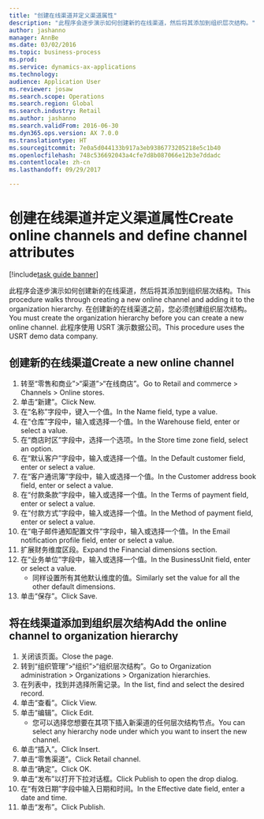 ```yaml
--- 
title: "创建在线渠道并定义渠道属性"
description: "此程序会逐步演示如何创建新的在线渠道，然后将其添加到组织层次结构。"
author: jashanno
manager: AnnBe
ms.date: 03/02/2016
ms.topic: business-process
ms.prod: 
ms.service: dynamics-ax-applications
ms.technology: 
audience: Application User
ms.reviewer: josaw
ms.search.scope: Operations
ms.search.region: Global
ms.search.industry: Retail
ms.author: jashanno
ms.search.validFrom: 2016-06-30
ms.dyn365.ops.version: AX 7.0.0
ms.translationtype: HT
ms.sourcegitcommit: 7e0a5d044133b917a3eb9386773205218e5c1b40
ms.openlocfilehash: 748c536692043a4cfe7d8b087066e12b3e7ddadc
ms.contentlocale: zh-cn
ms.lasthandoff: 09/29/2017

---
```

# <a name="create-online-channels-and-define-channel-attributes"></a><span data-ttu-id="48a06-103">创建在线渠道并定义渠道属性</span><span class="sxs-lookup"><span data-stu-id="48a06-103">Create online channels and define channel attributes</span></span>

[!include[task guide banner](../includes/task-guide-banner.md)]

<span data-ttu-id="48a06-104">此程序会逐步演示如何创建新的在线渠道，然后将其添加到组织层次结构。</span><span class="sxs-lookup"><span data-stu-id="48a06-104">This procedure walks through creating a new online channel and adding it to the organization hierarchy.</span></span> <span data-ttu-id="48a06-105">在创建新的在线渠道之前，您必须创建组织层次结构。</span><span class="sxs-lookup"><span data-stu-id="48a06-105">You must create the organization hierarchy before you can create a new online channel.</span></span> <span data-ttu-id="48a06-106">此程序使用 USRT 演示数据公司。</span><span class="sxs-lookup"><span data-stu-id="48a06-106">This procedure uses the USRT demo data company.</span></span>


## <a name="create-a-new-online-channel"></a><span data-ttu-id="48a06-107">创建新的在线渠道</span><span class="sxs-lookup"><span data-stu-id="48a06-107">Create a new online channel</span></span>
1. <span data-ttu-id="48a06-108">转至“零售和商业”>“渠道”>“在线商店”。</span><span class="sxs-lookup"><span data-stu-id="48a06-108">Go to Retail and commerce > Channels > Online stores.</span></span>
2. <span data-ttu-id="48a06-109">单击“新建”。</span><span class="sxs-lookup"><span data-stu-id="48a06-109">Click New.</span></span>
3. <span data-ttu-id="48a06-110">在“名称”字段中，键入一个值。</span><span class="sxs-lookup"><span data-stu-id="48a06-110">In the Name field, type a value.</span></span>
4. <span data-ttu-id="48a06-111">在“仓库”字段中，输入或选择一个值。</span><span class="sxs-lookup"><span data-stu-id="48a06-111">In the Warehouse field, enter or select a value.</span></span>
5. <span data-ttu-id="48a06-112">在“商店时区”字段中，选择一个选项。</span><span class="sxs-lookup"><span data-stu-id="48a06-112">In the Store time zone field, select an option.</span></span>
6. <span data-ttu-id="48a06-113">在“默认客户”字段中，输入或选择一个值。</span><span class="sxs-lookup"><span data-stu-id="48a06-113">In the Default customer field, enter or select a value.</span></span>
7. <span data-ttu-id="48a06-114">在“客户通讯簿”字段中，输入或选择一个值。</span><span class="sxs-lookup"><span data-stu-id="48a06-114">In the Customer address book field, enter or select a value.</span></span>
8. <span data-ttu-id="48a06-115">在“付款条款”字段中，输入或选择一个值。</span><span class="sxs-lookup"><span data-stu-id="48a06-115">In the Terms of payment field, enter or select a value.</span></span>
9. <span data-ttu-id="48a06-116">在“付款方式”字段中，输入或选择一个值。</span><span class="sxs-lookup"><span data-stu-id="48a06-116">In the Method of payment field, enter or select a value.</span></span>
10. <span data-ttu-id="48a06-117">在“电子邮件通知配置文件”字段中，输入或选择一个值。</span><span class="sxs-lookup"><span data-stu-id="48a06-117">In the Email notification profile field, enter or select a value.</span></span>
11. <span data-ttu-id="48a06-118">扩展财务维度区段。</span><span class="sxs-lookup"><span data-stu-id="48a06-118">Expand the Financial dimensions section.</span></span>
12. <span data-ttu-id="48a06-119">在“业务单位”字段中，输入或选择一个值。</span><span class="sxs-lookup"><span data-stu-id="48a06-119">In the BusinessUnit field, enter or select a value.</span></span>
    * <span data-ttu-id="48a06-120">同样设置所有其他默认维度的值。</span><span class="sxs-lookup"><span data-stu-id="48a06-120">Similarly set the value for all the other default dimensions.</span></span>  
13. <span data-ttu-id="48a06-121">单击“保存”。</span><span class="sxs-lookup"><span data-stu-id="48a06-121">Click Save.</span></span>

## <a name="add-the-online-channel-to-organization-hierarchy"></a><span data-ttu-id="48a06-122">将在线渠道添加到组织层次结构</span><span class="sxs-lookup"><span data-stu-id="48a06-122">Add the online channel to organization hierarchy</span></span>
1. <span data-ttu-id="48a06-123">关闭该页面。</span><span class="sxs-lookup"><span data-stu-id="48a06-123">Close the page.</span></span>
2. <span data-ttu-id="48a06-124">转到“组织管理”>“组织”>“组织层次结构”。</span><span class="sxs-lookup"><span data-stu-id="48a06-124">Go to Organization administration > Organizations > Organization hierarchies.</span></span>
3. <span data-ttu-id="48a06-125">在列表中，找到并选择所需记录。</span><span class="sxs-lookup"><span data-stu-id="48a06-125">In the list, find and select the desired record.</span></span>
4. <span data-ttu-id="48a06-126">单击“查看”。</span><span class="sxs-lookup"><span data-stu-id="48a06-126">Click View.</span></span>
5. <span data-ttu-id="48a06-127">单击“编辑”。</span><span class="sxs-lookup"><span data-stu-id="48a06-127">Click Edit.</span></span>
    * <span data-ttu-id="48a06-128">您可以选择您想要在其项下插入新渠道的任何层次结构节点。</span><span class="sxs-lookup"><span data-stu-id="48a06-128">You can select any hierarchy node under which you want to insert the new channel.</span></span>  
6. <span data-ttu-id="48a06-129">单击“插入”。</span><span class="sxs-lookup"><span data-stu-id="48a06-129">Click Insert.</span></span>
7. <span data-ttu-id="48a06-130">单击“零售渠道”。</span><span class="sxs-lookup"><span data-stu-id="48a06-130">Click Retail channel.</span></span>
8. <span data-ttu-id="48a06-131">单击“确定”。</span><span class="sxs-lookup"><span data-stu-id="48a06-131">Click OK.</span></span>
9. <span data-ttu-id="48a06-132">单击“发布”以打开下拉对话框。</span><span class="sxs-lookup"><span data-stu-id="48a06-132">Click Publish to open the drop dialog.</span></span>
10. <span data-ttu-id="48a06-133">在“有效日期”字段中输入日期和时间。</span><span class="sxs-lookup"><span data-stu-id="48a06-133">In the Effective date field, enter a date and time.</span></span>
11. <span data-ttu-id="48a06-134">单击“发布”。</span><span class="sxs-lookup"><span data-stu-id="48a06-134">Click Publish.</span></span>


